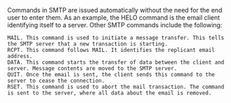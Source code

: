 Commands in SMTP are issued automatically without the need for the end user to enter them. As an example, the HELO command is the email client identifying itself to a server. Other SMTP commands include the following:

    MAIL. This command is used to initiate a message transfer. This tells the SMTP server that a new transaction is starting.
    RCPT. This command follows MAIL. It identifies the replicant email address.
    DATA. This command starts the transfer of data between the client and server. Message contents are moved to the SMTP server.
    QUIT. Once the email is sent, the client sends this command to the server to cease the connection.
    RSET. This command is used to abort the mail transaction. The command is sent to the server, where all data about the email is removed.
